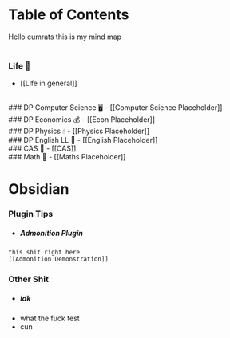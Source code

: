 # Table of Contents
Hello cumrats this is my mind map 
<br><br>
### Life 🤨
- [[Life in general]]
 <br>
### DP Computer Science 🖥️
- [[Computer Science Placeholder]]
 <br>
### DP Economics 💰
- [[Econ Placeholder]]
 <br>
### DP Physics 💧
- [[Physics Placeholder]]
 <br>
### DP English LL 🙂
- [[English Placeholder]]
 <br>
### CAS 🧠
- [[CAS]]
 <br>
### Math 🔢
- [[Maths Placeholder]]
<br>

# Obsidian
### Plugin Tips
- ##### Admonition Plugin
```ad-note
this shit right here
[[Admonition Demonstration]]
```

### Other Shit
- ##### idk
- what the fuck test
- cun